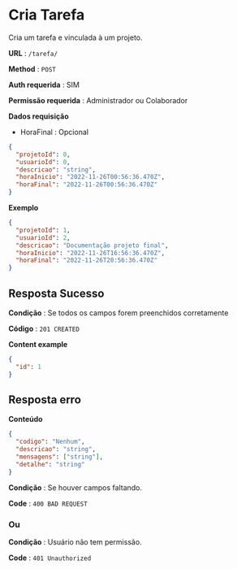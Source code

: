 # Cria Tarefa

Cria um tarefa e vinculada à um projeto.

**URL** : `/tarefa/`

**Method** : `POST`

**Auth requerida** : SIM

**Permissão requerida** : Administrador ou Colaborador

**Dados requisição**

- HoraFinal : Opcional

```json
{
  "projetoId": 0,
  "usuarioId": 0,
  "descricao": "string",
  "horaInicio": "2022-11-26T00:56:36.470Z",
  "horaFinal": "2022-11-26T00:56:36.470Z"
}
```

**Exemplo**

```json
{
  "projetoId": 1,
  "usuarioId": 2,
  "descricao": "Documentação projeto final",
  "horaInicio": "2022-11-26T16:56:36.470Z",
  "horaFinal": "2022-11-26T20:56:36.470Z"
}
```

## Resposta Sucesso

**Condição** : Se todos os campos forem preenchidos corretamente

**Código** : `201 CREATED`

**Content example**

```json
{
  "id": 1
}
```

## Resposta erro

**Conteúdo**

```json
{
  "codigo": "Nenhum",
  "descricao": "string",
  "mensagens": ["string"],
  "detalhe": "string"
}
```

**Condição** : Se houver campos faltando.

**Code** : `400 BAD REQUEST`

### Ou

**Condição** : Usuário não tem permissão.

**Code** : `401 Unauthorized`
